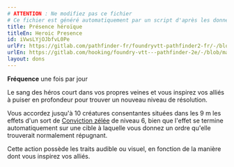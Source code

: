 ```yaml
---
# ATTENTION : Ne modifiez pas ce fichier
# Ce fichier est généré automatiquement par un script d'après les données du module Foundry VTT officiel et de sa traduction
title: Présence héroïque
titleEn: Heroic Presence
id: iVwsLYjOJbfvL0Pe
urlFr: https://gitlab.com/pathfinder-fr/foundryvtt-pathfinder2-fr/-/blob/master/data/feats/iVwsLYjOJbfvL0Pe.htm
urlEn: https://gitlab.com/hooking/foundry-vtt---pathfinder-2e/-/blob/master/packs/data/feats.db/heroic-presence.json
layout: dons
---
```

**Fréquence** une fois par jour

Le sang des héros court dans vos propres veines et vous inspirez vos alliés à puiser en profondeur pour trouver un nouveau niveau de résolution.

Vous accordez jusqu'à 10 créatures consentantes situées dans les 9 m les effets d'un sort de [Conviction zélée](../sorts/conviction-zélée.md) de niveau 6, bien que l'effet se termine automatiquement sur une cible à laquelle vous donnez un ordre qu'elle trouverait normalement répugnant.

Cette action possède les traits audible ou visuel, en fonction de la manière dont vous inspirez vos alliés.
